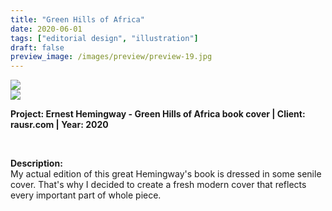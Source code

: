```yaml
---
title: "Green Hills of Africa"
date: 2020-06-01
tags: ["editorial design", "illustration"]
draft: false
preview_image: /images/preview/preview-19.jpg
---
```




<div class="col-adapt-single col">


<div class="row-adapt-double row" style="margin: 0 !important;">
<div class="col mr-2" style="padding: 0 !important;">
<img class="my-2" src = "/images/editorial-design-book-cover-ernest-hemingway-ghoa/content-editorial-design-eh-ghoa-1.jpg">
</div>
<div class="col ml-2" style="padding: 0 !important;">
<img class="my-2" src = "/images/editorial-design-book-cover-ernest-hemingway-ghoa/content-editorial-design-eh-ghoa-2.jpg">
</div>
</div>


</div>


<div class="col-adapt-single col" style="margin-bottom: 5rem !important;">

	
**Project: Ernest Hemingway - Green Hills of Africa book cover | Client: rausr.com | Year: 2020**

<br>

**Description:**
<br>
My actual edition of this great Hemingway's book is dressed in some senile cover. That's why I decided to create a fresh modern cover that reflects every important part of whole piece.
</div>



